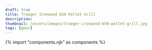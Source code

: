 ```yaml
---
draft: true
title: Traeger Ironwood 650 Pellet Grill
description:
thumbnail: /assets/images/traeger-ironwood-650-pellet-grill.jpg
tags: [gear]
---
```

{% import "components.njk" as components %}